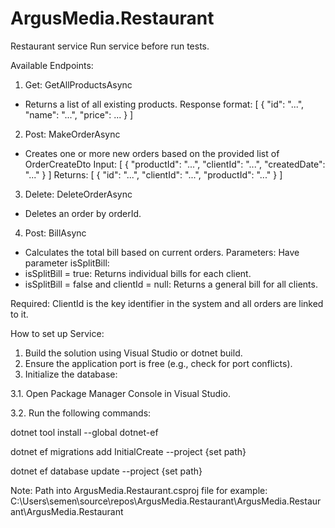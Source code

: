 # ArgusMedia.Restaurant
Restaurant service
Run service before run tests.

Available Endpoints:
1. Get: GetAllProductsAsync 
- Returns a list of all existing products.
Response format:
[
  { "id": "...", "name": "...", "price": ... }
]

2. Post: MakeOrderAsync 
- Creates one or more new orders based on the provided list of OrderCreateDto
Input:
[
  { "productId": "...", "clientId": "...", "createdDate": "..." }
]
Returns:
[
  { "id": "...", "clientId": "...", "productId": "..." }
]

3. Delete: DeleteOrderAsync 
- Deletes an order by orderId.

4. Post: BillAsync 
- Calculates the total bill based on current orders.
Parameters:
Have parameter isSplitBill:
- isSplitBill = true: Returns individual bills for each client.
- isSplitBill = false and clientId = null: Returns a general bill for all clients.

Required:
ClientId  is the key identifier in the system and all orders are linked to it.

How to set up Service:
1. Build the solution using Visual Studio or dotnet build.
2. Ensure the application port is free (e.g., check for port conflicts).
3. Initialize the database: 

3.1. Open Package Manager Console in Visual Studio.

3.2. Run the following commands:

dotnet tool install --global dotnet-ef

dotnet ef migrations add InitialCreate --project {set path}

dotnet ef database update --project {set path}

Note: Path into ArgusMedia.Restaurant.csproj file for example:
 C:\Users\semen\source\repos\ArgusMedia.Restaurant\ArgusMedia.Restaurant\ArgusMedia.Restaurant
